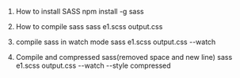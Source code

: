 1. How to install SASS
    npm install -g sass

2. How to compile sass
    sass e1.scss output.css

3. compile sass in watch mode
    sass e1.scss output.css --watch

4. Compile and compressed sass(removed space and new line)
    sass e1.scss output.css --watch --style compressed